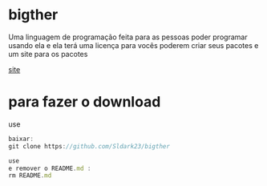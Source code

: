 <h1>bigther</h1>
Uma linguagem de programação feita para as pessoas poder programar usando ela e ela terá uma licença para vocês poderem criar seus pacotes e um site para os pacotes

[site](https://bigther-web.vercel.app/)

# para fazer o download

use 

```js
baixar:
git clone https://github.com/Sldark23/bigther

use
e remover o README.md :
rm README.md
```

